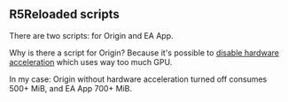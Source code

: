 ## R5Reloaded scripts

There are two scripts: for Origin and EA App.

Why is there a script for Origin? Because it's possible to [disable hardware acceleration](https://www.reddit.com/r/origin/comments/q8o9gv/disable_origin_client_hardware_acceleration/) which uses way too much GPU.

In my case: Origin without hardware acceleration turned off consumes 500+ MiB, and EA App 700+ MiB.
